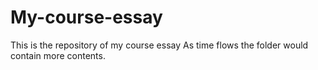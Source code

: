 # My-course-essay
This is the repository of my course essay
As time flows the folder would contain more contents.
